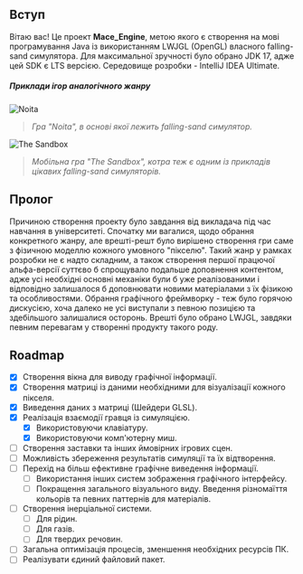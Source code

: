 ## Вступ
Вітаю вас! 
Це проект **Mace_Engine**, метою якого є створення на мові програмування Java із використанням LWJGL (OpenGL) власного falling-sand симулятора. Для максимальної зручності було обрано JDK 17, адже цей SDK є LTS версією. Середовище розробки - IntelliJ IDEA Ultimate.

##### Приклади ігор аналогічного жанру
![Noita](https://user-images.githubusercontent.com/113986988/225435438-28f2d5bb-22aa-43a8-af1e-3a643ecfbf26.png)
>*Гра "Noita", в основі якої лежить falling-sand симулятор.*

![The Sandbox](https://user-images.githubusercontent.com/113986988/225433957-ba371ab3-9c79-47bb-b59e-0406fc95ca99.png)
>*Мобільна гра "The Sandbox", котра теж є одним із прикладів цікавих falling-sand симуляторів.*

## Пролог
Причиною створення проекту було завдання від викладача під час навчання в університеті. Спочатку ми вагалися, щодо обрання конкретного жанру, але врешті-решт було вирішено створення гри саме з фізичною моделлю кожного умовного "пікселю". Такий жанр у рамках розробки не є надто складним, а також створення першої працючої альфа-версії суттєво б спрощувало подальше доповнення контентом, адже усі необхідні основні механіки були б уже реалізованими і відповідно залишалося б доповнювати новими матеріалами з їх фізикою та особливостями. Обрання графічного фреймворку - теж було горячою дискусією, хоча далеко не усі виступали з певною позицією та здебільшого залишалися осторонь. Врешті було обрано LWJGL, завдяки певним перевагам у створенні продукту такого роду.

## Roadmap
- [x] Створення вікна для виводу графічної інформації.
- [x] Створення матриці із даними необхідними для візуалізації кожного пікселя.
- [x] Виведення даних з матриці (Шейдери GLSL).
- [x] Реалізація взаємодії гравця із симуляцією.
	- [x] Використовуючи клавіатуру.
	- [x] Використовуючи комп'ютерну миш.
- [ ] Створення заставки та інших ймовірних ігрових сцен.
- [ ] Можливість збереження результатів симуляції та їх відтворення.
- [ ] Перехід на більш ефективне графічне виведення інформації.
	- [ ] Використання інших систем зображення графічного інтерфейсу.
	- [ ] Покращення загального візуального виду. Введення різномаїття кольорів та певних паттернів для матеріалів.
- [ ] Створення інерціальної системи.
	- [ ] Для рідин.
	- [ ] Для газів.
	- [ ] Для твердих речовин.
- [ ] Загальна оптимізація процесів, зменшення необхідних ресурсів ПК.
- [ ] Реалізувати єдиний файловий пакет.
